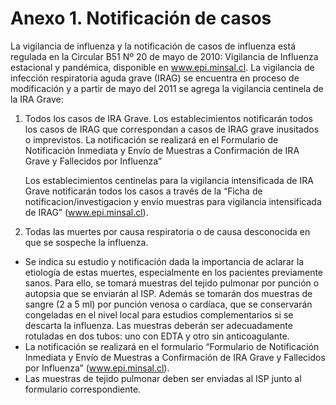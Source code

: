 Anexo 1. Notificación de casos
==============================

La vigilancia de influenza y la notificación de casos de influenza está regulada en la Circular B51 Nº 20 de mayo de 2010: Vigilancia de Influenza estacional y pandémica, disponible en www.epi.minsal.cl. La vigilancia de infección respiratoria aguda grave (IRAG) se encuentra en proceso de modificación y a partir de mayo del 2011 se agrega la vigilancia centinela de la IRA Grave:

1.  Todos los casos de IRA Grave. Los establecimientos notificarán todos los casos de IRAG que correspondan a casos de IRAG grave inusitados o imprevistos. La notificación se realizará en el Formulario de Notificación Inmediata y Envío de Muestras a Confirmación de IRA Grave y Fallecidos por Influenza” 

    Los establecimientos centinelas para la vigilancia intensificada de IRA Grave notificarán todos los casos a través de la “Ficha de notificacion/investigacion y envío muestras para vigilancia intensificada de IRAG” (www.epi.minsal.cl). 

2.  Todas las muertes por causa respiratoria o de causa desconocida en que se sospeche la influenza.

*  Se indica su estudio y notificación dada la importancia de aclarar la etiología de estas muertes, especialmente en los pacientes previamente sanos. Para ello, se tomará muestras del tejido pulmonar por punción o autopsia que se enviarán al ISP. Además se tomarán dos muestras de sangre (2 a 5 ml) por punción venosa o cardíaca, que se conservarán congeladas en el nivel local para estudios complementarios si se descarta la influenza. Las muestras deberán ser adecuadamente rotuladas en dos tubos: uno con EDTA y otro sin anticoagulante.
*  La notificación se realizará en el formulario “Formulario de Notificación Inmediata y Envío de Muestras a Confirmación de IRA Grave y Fallecidos por Influenza” (www.epi.minsal.cl).
*  Las muestras de tejido pulmonar deben ser enviadas al ISP junto al formulario correspondiente.
